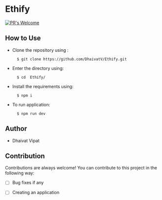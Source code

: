 # Ethify

[![PR's Welcome](https://img.shields.io/badge/PRs-welcome-brightgreen.svg?style=flat)](http://makeapullrequest.com)  


## How to Use

* Clone the repository using :

        $ git clone https://github.com/DhaivatV/Ethify.git
                
* Enter the directory using:

        $ cd  Ethify/
      
* Install the requirements using:

        $ npm i

* To run application:

        $ npm run dev
      

## Author
* Dhaivat Vipat


## Contribution 

Contributions are always welcome! You can contribute to this project in the following way:
- [ ] Bug fixes if any
- [ ] Creating an application

